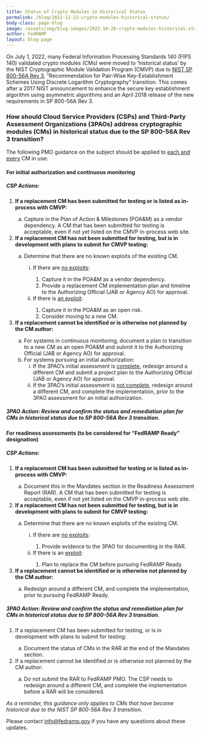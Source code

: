 ```yaml
---
title: Status of Crypto Modules in Historical Status
permalink: /blog/2022-12-22-crypto-modules-historical-status/
body-class: page-blog
image: /assets/img/blog-images/2022-10-20-crypto-modules-historical-status.png
author: FedRAMP
layout: blog-page
---
```

On July 1, 2022, many Federal Information Processing Standards 140 (FIPS 140) validated crypto modules (CMs) were moved to ‘historical status’ by the NIST Cryptographic Module Validation Program (CMVP) due to <a href="https://nvlpubs.nist.gov/nistpubs/SpecialPublications/nist.sp.800-56Ar3.pdf" target="_blank" rel="noopener noreferrer">NIST SP 800-56A Rev 3</a>, “Recommendation for Pair-Wise Key-Establishment Schemes Using Discrete Logarithm Cryptography” transition. This comes after a 2017 NIST announcement to enhance the secure key establishment algorithm using asymmetric algorithms and an April 2018 release of the new requirements in SP 800-56A Rev 3.

<h3>How should Cloud Service Providers (CSPs) and Third-Party Assessment Organizations (3PAOs) address cryptographic modules (CMs) in historical status due to the SP 800-56A Rev 3 transition?</h3>

The following PMO guidance on the subject should be applied to <u>each and every</u> CM in use:
<h4>For initial authorization and continuous monitoring</h4> 
<h5>CSP Actions:</h5>
<ol type="1">
  <li><b>If a replacement CM has been submitted for testing or is listed as in-process with CMVP:</b></li> 
  <ol type="a">
    <li>Capture in the Plan of Action & Milestones (POA&M) as a vendor dependency. A CM that has been submitted for testing is acceptable, even if not yet listed on the CMVP in-process web site.</li>
  </ol>          
  <li><b>If a replacement CM has not been submitted for testing, but is in development with plans to submit for CMVP testing:</b></li>
  <ol type="a">
    <li>Determine that there are no known exploits of the existing CM.</li>
      <ol type="i">
        <li>If there are <u>no exploits</u>:</li>
    		  <ol type="1">
              <li>Capture it in the POA&M as a vendor dependency.</li>
              <li>Provide a replacement CM implementation plan and timeline to the Authorizing Official (JAB or Agency AO) for approval.</li>
    		  </ol>
        <li>If there is <u>an exploit</u>:</li>
    		  <ol type="1">
              <li>Capture it in the POA&M as an open risk.</li>
              <li>Consider moving to a new CM.</li>
    		  </ol>
     </ol> 
  </ol>            
  <li><b>If a replacement cannot be identified or is otherwise not planned by the CM author:</b></li>
  <ol type="a">
    <li>For systems in continuous monitoring, document a plan to transition to a new CM as an open POA&M and submit it to the Authorizing Official (JAB or Agency AO) for approval.</li>
   <li>For systems pursuing an initial authorization:
      <ol type="i">
       <li>If the 3PAO’s initial assessment is <u>complete</u>, redesign around a different CM and submit a project plan to the Authorizing Official (JAB or Agency AO) for approval.</li>  
        <li>If the 3PAO’s initial assessment is <u>not complete</u>, redesign around a different CM, and complete the implementation, prior to the 3PAO assessment for an initial authorization.</li>
     </ol>      
    </li>  
  </ol>
</ol>  
<h5>3PAO Action: Review and confirm the status and remediation plan for CMs in historical status due to SP 800-56A Rev 3 transition.</h5> 
<h4>For readiness assessments (to be considered for “FedRAMP Ready” designation)</h4> 
<h5>CSP Actions:</h5>
<ol type="1">
  <li><b>If a replacement CM has been submitted for testing or is listed as in-process with CMVP:</b></li>
    <ol type="a">
    <li>Document this in the Mandates section in the Readiness Assessment Report (RAR). A CM that has been submitted for testing is acceptable, even if not yet listed on the CMVP in-process web site.</li>
    </ol>     
  <li><b>If a replacement CM has not been submitted for testing, but is in development with plans to submit for CMVP testing:</b></li>
    <ol type="a">
     <li>Determine that there are no known exploits of the existing CM.</li>
       <ol type="i">
         <li>If there are <u>no exploits</u>:</li>
    	    	<ol type="1"> 
              <li>Provide evidence to the 3PAO for documenting in the RAR.</li>
    	    	</ol>
         <li>If there is an <u>exploit</u>:</li>
    		    <ol type="1"> 
              <li>Plan to replace the CM before pursuing FedRAMP Ready.</li>
    		    </ol>      
        </ol>
    </ol>              
  <li><b>If a replacement cannot be identified or is otherwise not planned by the CM author:</b></li>
    <ol type="a">
      <li>Redesign around a different CM, and complete the implementation, prior to pursuing FedRAMP Ready.</li>
    </ol>
</ol>        
<h5>3PAO Action: Review and confirm the status and remediation plan for CMs in historical status due to SP 800-56A Rev 3 transition.</h5>
<ol type="1">
  <li>If a replacement CM has been submitted for testing, or is in development with plans to submit for testing:</li> 
  <ol type="a">
    <li>Document the status of CMs in the RAR at the end of the Mandates section.</li>
  </ol>
  <li>If a replacement cannot be identified or is otherwise not planned by the CM author:</li>
  <ol type="a">
    <li>Do not submit the RAR to FedRAMP PMO. The CSP needs to redesign around a different CM, and complete the implementation before a RAR will be considered.</li>
  </ol>
</ol>  

*As a reminder, this guidance only applies to CMs that have become historical due to the NIST SP 800-56A Rev 3 transition.*

Please contact <a href="mailto:info@fedramp.gov">info@fedramp.gov</a> if you have any questions about these updates.
